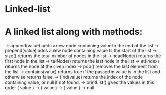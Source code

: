 # Linked-list

# A linked list along with methods:

-> append(value) adds a new node containing value to the end of the list
-> prepend(value) adds a new node containing value to the start of the list
-> size() returns the total number of nodes in the list
-> headNode() returns the first node in the list
-> tailNode() returns the last node in the list
-> at(index) returns the node at the given index
-> pop() removes the last element from the list
-> contains(value) returns true if the passed in value is in the list and otherwise returns false.
-> find(value) returns the index of the node containing value, or null if not found.
-> printList() gives the values in this order ( value ) -> ( value ) -> ( value ) -> null
